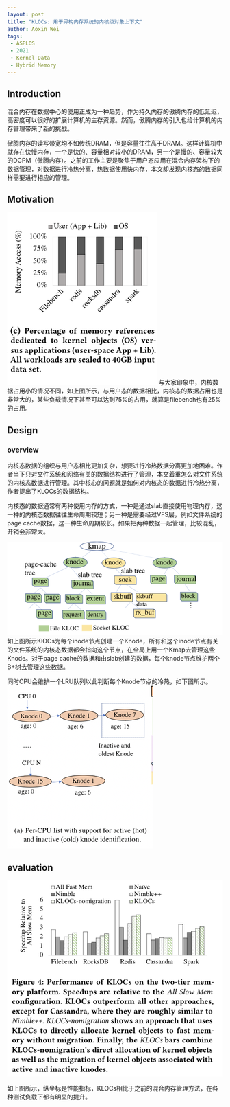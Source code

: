 ```yaml
---
layout: post
title: "KLOCs: 用于异构内存系统的内核级对象上下文"
author: Aoxin Wei
tags:
 - ASPLOS 
 - 2021
 - Kernel Data
 - Hybrid Memory
---
```


## Introduction
混合内存在数据中心的使用正成为一种趋势，作为持久内存的傲腾内存的低延迟，高密度可以很好的扩展计算机的主存资源。然而，傲腾内存的引入也给计算机的内存管理带来了新的挑战。

傲腾内存的读写带宽均不如传统DRAM，但是容量往往高于DRAM。这样计算机中就存在快慢内存，一个是快的、容量相对较小的DRAM，另一个是慢的、容量较大的DCPM（傲腾内存）。之前的工作主要是聚焦于用户态应用在混合内存架构下的数据管理，对数据进行冷热分离，热数据使用快内存，本文却发现内核态的数据同样需要进行相应的管理。

## Motivation
![image](/images/2022-04-09-Klocs/Snipaste_2022-04-10_11-41-07.png)
与大家印象中，内核数据占用小的情况不同，如上图所示，与用户态的数据相比，内核态的数据占用也是非常大的，某些负载情况下甚至可以达到75%的占用，就算是filebench也有25%的占用。

## Design
### overview
内核态数据的组织与用户态相比更加复杂，想要进行冷热数据分离更加地困难。作者当下只对文件系统和网络有关的数据结构进行了管理，本文着重怎么对文件系统的内核态数据进行管理。其中核心的问题就是如何对内核态的数据进行冷热分离，作者提出了KLOCs的数据结构。

内核态的数据通常有两种使用内存的方式，一种是通过slab直接使用物理内存，这一种的内核态数据往往生命周期较短；另一种是需要经过VFS层，例如文件系统的page cache数据，这一种生命周期较长。如果把两种数据一起管理，比较混乱，开销会非常大。


![image](/images/2022-04-09-Klocs/Snipaste_2022-04-10_11-48-13.png)
如上图所示KlOCs为每个inode节点创建一个Knode，所有和这个inode节点有关的文件系统的内核态数据都会指向这个节点，在全局上用一个Kmap去管理这些Knode。对于page cache的数据和由slab创建的数据，每个knode节点维护两个B+树去管理这些数据。


同时CPU会维护一个LRU队列以此判断每个Knode节点的冷热，如下图所示。  
![image](/images/2022-04-09-Klocs/Snipaste_2022-04-10_12-44-54.png)

## evaluation
![image](/images/2022-04-09-Klocs/Snipaste_2022-04-10_12-58-19.png)

如上图所示，纵坐标是性能指标，KLOCs相比于之前的混合内存管理方法，在各种测试负载下都有明显的提升。